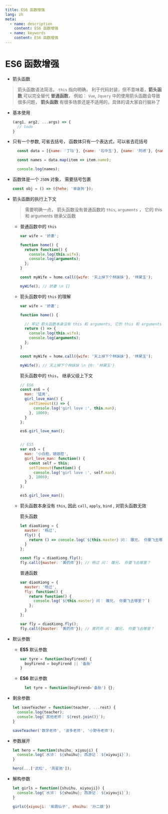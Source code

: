 ```yaml
---
title: ES6 函数增强
lang: zh
meta:
  - name: description
    content: ES6 函数增强
  - name: keywords
    content: ES6 函数增强
---
```


# ES6 函数增强

* 箭头函数
> 箭头函数语法简洁， `this` 指向明确， 利于代码封装，但不意味着，**箭头函数** 可以完全替代 **普通函数**， 例如： `Vue`, `Jquery` 中的使用箭头函数会导致很多问题， **箭头函数** 有很多场景还是不适用的，具体的请大家自行脑补了

  * 基本使用


    ```js
    (arg1, arg2, ...args) => {
      // todo
    }
    ```  
  
  * 只有一个参数, 可省去括号， 函数体只有一个表达式，可以省去花括号
    ```js
      const data = [{name: '丁珰'}, {name: '石中玉'}, {name: '阿绣'}, {name: '石破天'}];

      const names = data.map(item => item.name);

      console.log(names);
    ```
  
  * 函数体是一个 `JSON` 对象， 需要括号包裹
    ```js
    const obj = () => ({hehe: '单身狗'});
    ```
  
  * 箭头函数的执行上下文

    > 需要明确一点， 箭头函数没有普通函数的 `this`, `arguments` ，  它的 this 和 arguments 继承父函数


    * 普通函数中的 `this`
      ```js
      var wife = '娇妻';

      function home() {
        return function() {
          console.log(this.wife);
          console.log(arguments);
        };
      }

      const myWife = home.call({wife: '天上掉下个林妹妹'}, '林黛玉');

      myWife(); // 娇妻 \n {}
      ```

    * 箭头函数中的 `this` 的理解
      
      ```js
      var wife = '娇妻';

      function home() {

        // 牢记 箭头函数本身没有 this 和 arguments, 它的 this 和 arguments 继承父函数
        return () => {
          console.log(this.wife);
          console.log(arguments);
        };
      }

      const myWife = home.call({wife: '天上掉下个林妹妹'}, '林黛玉');

      myWife(); // 天上掉下个林妹妹 \n {0: '林黛玉'}
      ```

      箭头函数中的 `this`， 继承父级上下文

      ```js
      // ES6
      const es6 = {
        man: '猛男',
        girl_love_man() {
          setTimeout(() => {
            console.log('girl love :', this.man);
          }, 1000);
        }
      };

      es6.girl_love_man();
      

      // ES5
      var es5 = {
        man: '小白脸，娘娘腔',
        girl_love_man: function() {
          const self = this;
          setTimeout(function() {
            console.log('girl love :', self.man);
          }, 1000);
        }
      };

      es5.girl_love_man();
      ```
    
    * 箭头函数本身没有 `this`, 因此 `call`, `apply`, `bind` , 对箭头函数无效

      箭头函数  
      ```js
      let diaoXiong = {
        master: '杨过',
        fly() {
          return () => console.log(`${this.master} 问： 雕兄， 你要飞去哪里？`);
        }
      };

      const fly = diaoXiong.fly();
      fly.call({master: '黄药师'}); // 杨过 问： 雕兄， 你要飞去哪里？ 
      ```  
      普通函数  

      ```js
      var diaoXiong = {
        master: '杨过',
        fly: function() {
          return function() {
            console.log(`${this.master} 问： 雕兄， 你要飞去哪里？`)
          };
        }
      };

      var fly = diaoXiong.fly();
      fly.call({master: '黄药师'}); // 黄药师 问： 雕兄， 你要飞去哪里？
      ```


* 默认参数

  * **ES5** 默认参数

    ```js
    var tyre = function(boyFirend) {
      boyFirend = boyFirend || '备胎'
    }
    ```
  * **ES6** 默认参数
    ```js
      let tyre = function(boyFirend='备胎') {};
    ```

* 剩余参数

  ```js
  let saveTeacher = function(teacher, ...rest) {
    console.log(teacher);
    console.log(`其他老师： ${rest.join()}`);
  }

  saveTeacher('数学老师', '波多老师', '小野寺老师');
  ```

* 参数展开

  ```js
  let hero = function(shuihu, xiyouji) {
    console.log(`水浒： ${shuihu}; 西游记： ${xiyouji}`);
  }

  hero(...['武松', '周星驰']);
  ```

* 解构参数

  ```js
  let girls = function({shuihu, xiyouji}) {
    console.log(`水浒： ${shuihu}; 西游记： ${xiyouji}`);
  }

  girls({xiyouji: '紫霞仙子', shuihu: '孙二娘'})
  ```
<Valine></Valine>